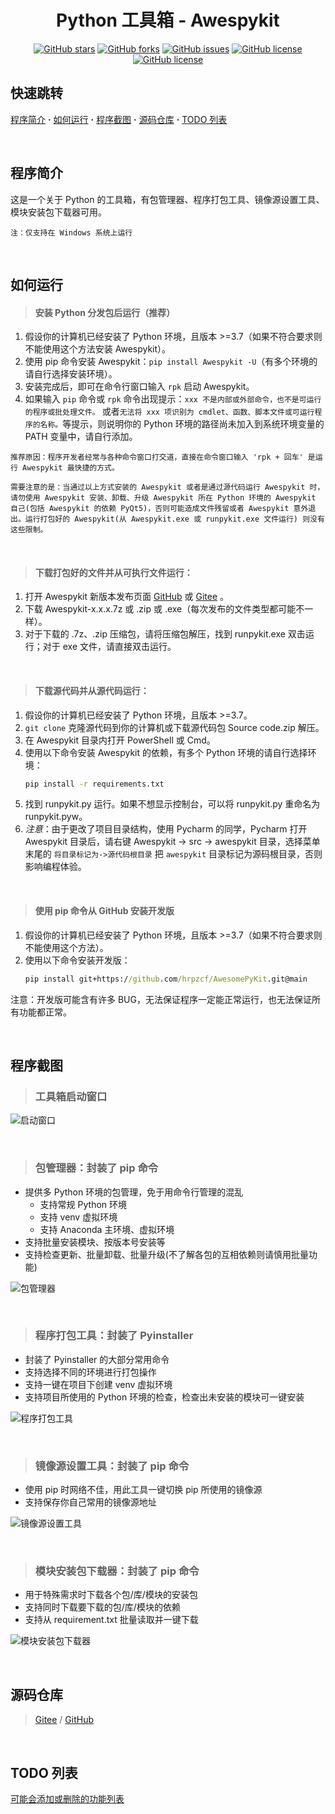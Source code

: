 <div align="center"><h1>
Python 工具箱 - Awespykit
</h1></div>

<div align="center">

[![GitHub stars](https://img.shields.io/github/stars/hrpzcf/AwesomePyKit?label=Stars&logo=github)](https://github.com/hrpzcf/AwesomePyKit/stargazers)
[![GitHub forks](https://img.shields.io/github/forks/hrpzcf/AwesomePyKit?label=Forks&logo=github)](https://github.com/hrpzcf/AwesomePyKit/network)
[![GitHub issues](https://img.shields.io/github/issues/hrpzcf/AwesomePyKit?label=Issues&logo=github)](https://github.com/hrpzcf/AwesomePyKit/issues)
[![GitHub license](https://img.shields.io/github/license/hrpzcf/AwesomePyKit?color=red&label=License)](https://github.com/hrpzcf/AwesomePyKit/blob/main/LICENSE)
[![GitHub license](https://img.shields.io/github/v/release/hrpzcf/AwesomePyKit?label=Release&logo=github)](https://github.com/hrpzcf/AwesomePyKit/releases)

</div>

## 快速跳转

[程序简介](#程序简介) **·** [如何运行](#如何运行) **·** [程序截图](#程序截图) **·** [源码仓库](#源码仓库) **·** [TODO 列表](#todo-列表)

<br />

## 程序简介

这是一个关于 Python 的工具箱，有包管理器、程序打包工具、镜像源设置工具、模块安装包下载器可用。

`注：仅支持在 Windows 系统上运行`

<br />

## 如何运行

> #### 安装 Python 分发包后运行（推荐）

1. 假设你的计算机已经安装了 Python 环境，且版本 >=3.7（如果不符合要求则不能使用这个方法安装 Awespykit）。
2. 使用 pip 命令安装 Awespykit：`pip install Awespykit -U`（有多个环境的请自行选择安装环境）。
3. 安装完成后，即可在命令行窗口输入 `rpk` 启动 Awespykit。
4. 如果输入 `pip` 命令或 `rpk` 命令出现提示：`xxx 不是内部或外部命令，也不是可运行的程序或批处理文件。`
   或者`无法将 xxx 项识别为 cmdlet、函数、脚本文件或可运行程序的名称。`等提示，则说明你的 Python
   环境的路径尚未加入到系统环境变量的 PATH 变量中，请自行添加。

`推荐原因：程序开发者经常与各种命令窗口打交道，直接在命令窗口输入 'rpk + 回车' 是运行 Awespykit 最快捷的方式。`

`需要注意的是：当通过以上方式安装的 Awespykit 或者是通过源代码运行 Awespykit 时，请勿使用 Awespykit 安装、卸载、升级 Awespykit 所在 Python 环境的 Awespykit 自己(包括 Awespykit 的依赖 PyQt5)，否则可能造成文件残留或者 Awespykit 意外退出。运行打包好的 Awespykit(从 Awespykit.exe 或 runpykit.exe 文件运行) 则没有这些限制。`

<br/>

> #### 下载打包好的文件并从可执行文件运行：

1. 打开 Awespykit 新版本发布页面 [GitHub](https://github.com/hrpzcf/AwesomePyKit/releases)
   或 [Gitee](https://gitee.com/hrpzcf/AwesomePyKit/releases) 。
2. 下载 Awespykit-x.x.x.7z 或 .zip 或 .exe（每次发布的文件类型都可能不一样）。
3. 对于下载的 .7z、.zip 压缩包，请将压缩包解压，找到 runpykit.exe 双击运行；对于 exe 文件，请直接双击运行。

<br />

> #### 下载源代码并从源代码运行：

1. 假设你的计算机已经安装了 Python 环境，且版本 >=3.7。
2. `git clone` 克隆源代码到你的计算机或下载源代码包 Source code.zip 解压。
3. 在 Awespykit 目录内打开 PowerShell 或 Cmd。
4. 使用以下命令安装 Awespykit 的依赖，有多个 Python 环境的请自行选择环境：
   ```cmd
   pip install -r requirements.txt
   ```
5. 找到 runpykit.py 运行。如果不想显示控制台，可以将 runpykit.py 重命名为 runpykit.pyw。
6. *注意*：由于更改了项目目录结构，使用 Pycharm 的同学，Pycharm 打开 Awespykit 目录后，请右键 Awespykit
   -> src -> awespykit 目录，选择菜单末尾的 `将目录标记为->源代码根目录` 把 `awespykit`
   目录标记为源码根目录，否则影响编程体验。

<br />

> #### 使用 pip 命令从 GitHub 安装开发版

1. 假设你的计算机已经安装了 Python 环境，且版本 >=3.7（如果不符合要求则不能使用这个方法）。
2. 使用以下命令安装开发版：
   ```cmd
   pip install git+https://github.com/hrpzcf/AwesomePyKit.git@main
   ```
注意：开发版可能含有许多 BUG，无法保证程序一定能正常运行，也无法保证所有功能都正常。

<br />

## 程序截图

> ### 工具箱启动窗口

![启动窗口](img/MainEntrance.png)

<br/>

> ### 包管理器：封装了 pip 命令

- 提供多 Python 环境的包管理，免于用命令行管理的混乱
    + 支持常规 Python 环境
    + 支持 venv 虚拟环境
    + 支持 Anaconda 主环境、虚拟环境
- 支持批量安装模块、按版本号安装等
- 支持检查更新、批量卸载、批量升级(不了解各包的互相依赖则请慎用批量功能)

![包管理器](img/PackageManager.png)

<br/>

> ### 程序打包工具：封装了 Pyinstaller

- 封装了 Pyinstaller 的大部分常用命令
- 支持选择不同的环境进行打包操作
- 支持一键在项目下创建 venv 虚拟环境
- 支持项目所使用的 Python 环境的检查，检查出未安装的模块可一键安装

![程序打包工具](img/PyinstallerTool.png)

<br/>

> ### 镜像源设置工具：封装了 pip 命令

- 使用 pip 时网络不佳，用此工具一键切换 pip 所使用的镜像源
- 支持保存你自己常用的镜像源地址

![镜像源设置工具](img/IndexUrlTool.png)

<br/>

> ### 模块安装包下载器：封装了 pip 命令

- 用于特殊需求时下载各个包/库/模块的安装包
- 支持同时下载要下载的包/库/模块的依赖
- 支持从 requirement.txt 批量读取并一键下载

![模块安装包下载器](img/PackageDownloader.png)

<br/>

## 源码仓库

> [Gitee](https://gitee.com/hrpzcf/AwesomePyKit) / [GitHub](https://github.com/hrpzcf/AwesomePyKit)

<br/>

## TODO 列表

[可能会添加或删除的功能列表](./TODO.md)

<br/>
